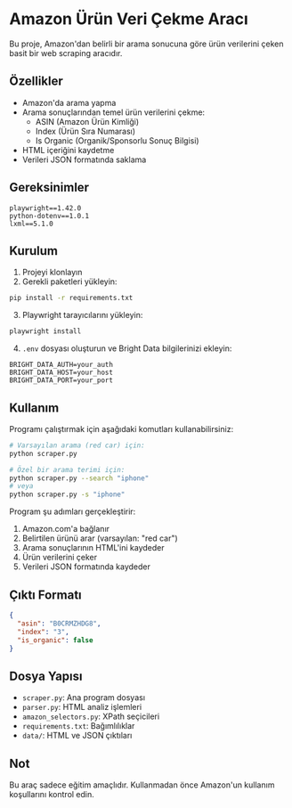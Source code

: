 # Amazon Ürün Veri Çekme Aracı

Bu proje, Amazon'dan belirli bir arama sonucuna göre ürün verilerini çeken basit bir web scraping aracıdır.

## Özellikler

- Amazon'da arama yapma
- Arama sonuçlarından temel ürün verilerini çekme:
  - ASIN (Amazon Ürün Kimliği)
  - Index (Ürün Sıra Numarası)
  - Is Organic (Organik/Sponsorlu Sonuç Bilgisi)
- HTML içeriğini kaydetme
- Verileri JSON formatında saklama

## Gereksinimler

```
playwright==1.42.0
python-dotenv==1.0.1
lxml==5.1.0
```

## Kurulum

1. Projeyi klonlayın
2. Gerekli paketleri yükleyin:
```bash
pip install -r requirements.txt
```
3. Playwright tarayıcılarını yükleyin:
```bash
playwright install
```
4. `.env` dosyası oluşturun ve Bright Data bilgilerinizi ekleyin:
```
BRIGHT_DATA_AUTH=your_auth
BRIGHT_DATA_HOST=your_host
BRIGHT_DATA_PORT=your_port
```

## Kullanım

Programı çalıştırmak için aşağıdaki komutları kullanabilirsiniz:

```bash
# Varsayılan arama (red car) için:
python scraper.py

# Özel bir arama terimi için:
python scraper.py --search "iphone"
# veya
python scraper.py -s "iphone"
```

Program şu adımları gerçekleştirir:
1. Amazon.com'a bağlanır
2. Belirtilen ürünü arar (varsayılan: "red car")
3. Arama sonuçlarının HTML'ini kaydeder
4. Ürün verilerini çeker
5. Verileri JSON formatında kaydeder

## Çıktı Formatı

```json
{
  "asin": "B0CRMZHDG8",
  "index": "3",
  "is_organic": false
}
```

## Dosya Yapısı

- `scraper.py`: Ana program dosyası
- `parser.py`: HTML analiz işlemleri
- `amazon_selectors.py`: XPath seçicileri
- `requirements.txt`: Bağımlılıklar
- `data/`: HTML ve JSON çıktıları

## Not

Bu araç sadece eğitim amaçlıdır. Kullanmadan önce Amazon'un kullanım koşullarını kontrol edin. 